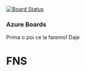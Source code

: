 [![Board Status](https://dev.azure.com/bcsoft-career-graph/00a1bd3b-773b-4c1f-a765-de3d0aad6126/d1df14c9-189e-4d23-8cd0-fb7083a611fa/_apis/work/boardbadge/360542a5-95bc-4d2c-848f-d5de861ae6ec)](https://dev.azure.com/bcsoft-career-graph/00a1bd3b-773b-4c1f-a765-de3d0aad6126/_boards/board/t/d1df14c9-189e-4d23-8cd0-fb7083a611fa/Microsoft.RequirementCategory)

### Azure Boards
Prima o poi ce la faremo!
Daje
# FNS
